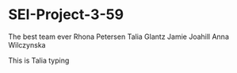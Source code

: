 # SEI-Project-3-59

The best team ever
Rhona Petersen
Talia Glantz
Jamie Joahill
Anna Wilczynska

This is Talia typing